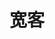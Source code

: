 ---
title: "宽客"
image: quant.jpg
description: "我们总是期待在风险和收益间达到美妙的平衡。"
style:
    background: "#F9A825"
    color: "#fff"
---